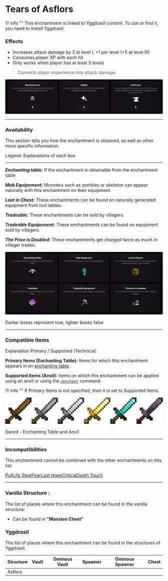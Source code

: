 # Tears of Asflors
!!! info ""
    This enchantment is linked to Yggdrasil content. To use or find it, you need to install Yggdrasil.

### Effects
*   Increases attack damage by 3 at level I, +1 per level (+5 at level III)
*   Consumes player XP with each hit
*   Only works when player has at least 5 levels

> Converts player experience into attack damage.

![](/images/voxel/enchantment/weapon-enchantment/image_1756618480345_573.png)

* * *

### Availability

This section tells you how the enchantment is obtained, as well as other more specific information.

Legend: Explanations of each box.[](#legend-explanations-of-each-box)

* * *

_**Enchanting table:**_ If the enchantment is obtainable from the enchantment table

_**Mob Equipement:**_ Monsters such as zombies or skeleton can appear naturally with this enchantment on their equipment.

_**Loot in Chest:**_ These enchantments can be found on naturally generated equipment from loot tables.

_**Tradeable:**_ These enchantments can be sold by villagers.

_**Tradeable Equipement:**_ These enchantments can be found on equipment sold by villagers.

_**The Price is Doubled:**_ These enchantments get charged twice as much in villager trades.

![](/images/voxel/enchantment/weapon-enchantment/image_1756618480345_498.png)

Darker boxes represent true, lighter boxes false

* * *

### Compatible Items
Explanation Primary / Supported (Technical)[](#explanation-primary-supported-technical)

**Primary Items (Enchanting Table):** Items for which this enchantment appears in an [enchanting table](https://minecraft.wiki/w/Enchanting_table).

**Supported Items (Anvil):** Items on which this enchantment can be applied using an anvil or using the [`/enchant`](https://minecraft.wiki/w/Commands/enchant) command.

!!! info ""
    If Primary Items is not specified, then it is set to Supported Items.

![](/images/voxel/enchantment/weapon-enchantment/image_1756618480345_422.png)

Sword - Enchanting Table and Anvil

* * *

### Incompatibilities

This enchantment cannot be combined with the other enchantments on this list:

[Pull](/external/neoenchants/enchantment/weapon-enchantment/pull)[Life Steal](/external/neoenchants/enchantment/weapon-enchantment/life-steal)[Fear](/external/neoenchants/enchantment/weapon-enchantment/fear)[Last Hope](/external/neoenchants/enchantment/weapon-enchantment/last-hope)[Critical](/external/neoenchants/enchantment/weapon-enchantment/critical)[Death Touch](/external/neoenchants/enchantment/weapon-enchantment/death-touch)

* * *

### Vanilla Structure :

The list of places where this enchantment can be found in the vanilla structure:

*   Can be found in **"Mansion Chest"**
### Yggdrasil

The list of places where this enchantment can be found in the structures of Yggdrasil.

| Structure | Vault | Ominous Vault | Spawner | Ominous Spawner | Chest |
| --- | --- | --- | --- | --- | --- |
| Asflors |  |  |  |  |  |